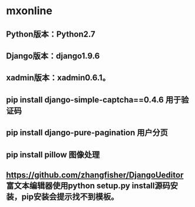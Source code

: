# mxonline
## Python版本：Python2.7
## Django版本：django1.9.6
## xadmin版本：xadmin0.6.1。
## pip install django-simple-captcha==0.4.6 用于验证码
## pip install django-pure-pagination 用户分页
## pip install pillow 图像处理
## https://github.com/zhangfisher/DjangoUeditor 富文本编辑器使用python setup.py install源码安装，pip安装会提示找不到模板。

